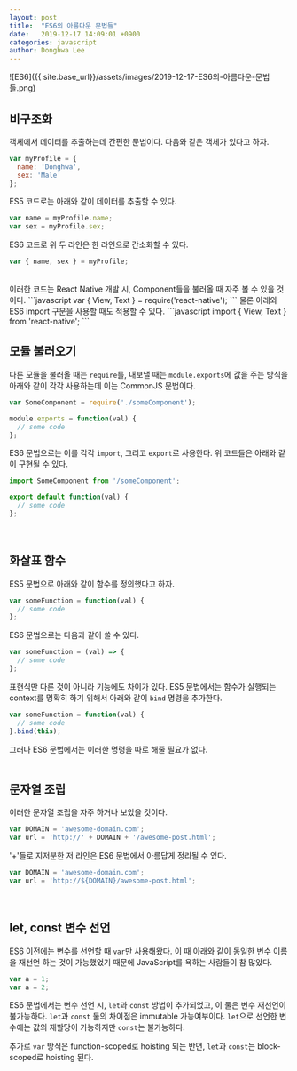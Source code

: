 ```yaml
---
layout: post
title:  "ES6의 아름다운 문법들"
date:   2019-12-17 14:09:01 +0900
categories: javascript
author: Donghwa Lee
---
```

![ES6]({{ site.base_url}}/assets/images/2019-12-17-ES6의-아름다운-문법들.png)

## 비구조화
객체에서 데이터를 추출하는데 간편한 문법이다. 다음와 같은 객체가 있다고 하자.
```javascript
var myProfile = {
  name: 'Donghwa',
  sex: 'Male'
};
```
ES5 코드로는 아래와 같이 데이터를 추출할 수 있다.
```javascript
var name = myProfile.name;
var sex = myProfile.sex;
```
ES6 코드로 위 두 라인은 한 라인으로 간소화할 수 있다.
```javascript
var { name, sex } = myProfile;
```
<br/>
이러한 코드는 React Native 개발 시, Component들을 불러올 때 자주 볼 수 있을 것이다.
```javascript
var { View, Text } = require('react-native');
```
물론 아래와 ES6 import 구문을 사용할 때도 적용할 수 있다.
```javascript
import { View, Text } from 'react-native';
```
<br/>

## 모듈 불러오기
다른 모듈을 불러올 때는 `require`를, 내보낼 때는 `module.exports`에 값을 주는 방식을 아래와 같이 각각 사용하는데 이는 CommonJS 문법이다.
```javascript
var SomeComponent = require('./someComponent');
```
```javascript
module.exports = function(val) {
  // some code
};
```
ES6 문법으로는 이를 각각 `import`, 그리고 `export`로 사용한다. 위 코드들은 아래와 같이 구현될 수 있다.
```javascript
import SomeComponent from '/someComponent';
```
```javascript
export default function(val) {
  // some code
};
```
<br/>

## 화살표 함수
ES5 문법으로 아래와 같이 함수를 정의했다고 하자.
```javascript
var someFunction = function(val) {
  // some code
};
```
ES6 문법으로는 다음과 같이 쓸 수 있다.
```javascript
var someFunction = (val) => {
  // some code
};
```
표현식만 다른 것이 아니라 기능에도 차이가 있다. ES5 문법에서는 함수가 실행되는 context를 명확히 하기 위해서 아래와 같이 `bind` 명령을 추가한다.
```javascript
var someFunction = function(val) {
  // some code
}.bind(this);
```
그러나 ES6 문법에서는 이러한 명령을 따로 해줄 필요가 없다.
<br/>
<br/>

## 문자열 조립
이러한 문자열 조립을 자주 하거나 보았을 것이다.
```javascript
var DOMAIN = 'awesome-domain.com';
var url = 'http://' + DOMAIN + '/awesome-post.html';
```
'+'들로 지저분한 저 라인은 ES6 문법에서 아름답게 정리될 수 있다.
```javascript
var DOMAIN = 'awesome-domain.com';
var url = 'http://${DOMAIN}/awesome-post.html';
```
<br/>

## let, const 변수 선언
ES6 이전에는 변수를 선언할 때 `var`만 사용해왔다. 이 때 아래와 같이 동일한 변수 이름을 재선언 하는 것이 가능했었기 때문에 JavaScript를 욕하는 사람들이 참 많았다.
```javascript
var a = 1;
var a = 2;
```
ES6 문법에서는 변수 선언 시, `let`과 `const` 방법이 추가되었고, 이 둘은 변수 재선언이 불가능하다. `let`과 `const` 둘의 차이점은 immutable 가능여부이다. `let`으로 선언한 변수에는 값의 재할당이 가능하지만 `const`는 불가능하다.

추가로 `var` 방식은 function-scoped로 hoisting 되는 반면, `let`과 `const`는 block-scoped로 hoisting 된다.